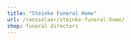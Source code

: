 ```yaml
---
title: "Steinke Funeral Home"
url: /rensselaer/steinke-funeral-home/
shop: funeral directors
---
```

